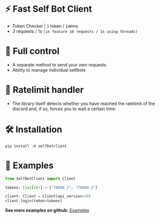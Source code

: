 
# ⚡ Fast Self Bot Client
- Token Checker | `1` token / `140`ms
- 3 requests / 1s `(in feature 10 requests / 1s using threads)`

# 🔧 Full control
- A separate method to send your own requests
- Ability to manage individual selfbots

# 📌 Ratelimit handler

- The library itself detects whether you have reached the ratelimit of the discord and, if so, forces you to wait a certain time.
# 🛠️ Installation
```shell
pip install -U selfbotclient
```
# 💫 Examples
```py
from SelfBotClient import Client

tokens: list[str] = ["TOKEN_1", "TOKEN_2"]

client: Client = Client(api_version=10)
client.login(token=tokens)
```
**See more examples on github:** [Examples](https://github.com/xXenvy/SelfBotClient/tree/master/examples)
